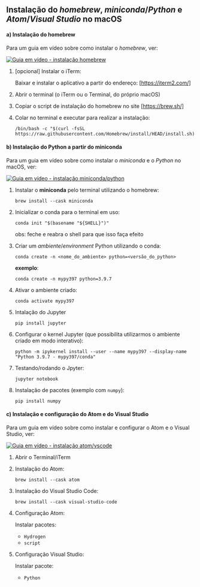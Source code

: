 ## Instalação do *homebrew*, *miniconda*/*Python* e *Atom*/*Visual Studio* no macOS

#### a) Instalação do **homebrew**

Para um guia em vídeo sobre como instalar o *homebrew*, ver:

[![Guia em vídeo - instalação homebrew](https://img.youtube.com/vi/cI1dQXoZeqA/0.jpg)](https://www.youtube.com/watch?v=cI1dQXoZeqA)

1. [opcional] Instalar o iTerm:

    Baixar e instalar o aplicativo a partir do endereço: [https://iterm2.com/]

2. Abrir o terminal (o iTerm ou o Terminal, do próprio macOS)

3. Copiar o script de instalação do homebrew no site [https://brew.sh/]

4. Colar no terminal e executar para realizar a instalação:

    ```
    /bin/bash -c "$(curl -fsSL https://raw.githubusercontent.com/Homebrew/install/HEAD/install.sh)"
    ```


#### b) Instalação do Python a partir do miniconda

Para um guia em vídeo sobre como instalar o *miniconda* e o *Python* no macOS, ver:

[![Guia em vídeo - instalação miniconda/python](https://img.youtube.com/vi/cisrgY2G5IE/0.jpg)](https://www.youtube.com/watch?v=cisrgY2G5IE)

1. Instalar o **miniconda** pelo terminal utilizando o homebrew:

    ```
    brew install --cask miniconda
    ```

2. Inicializar o conda para o terminal em uso:

    ```
    conda init "$(basename "${SHELL}")"
    ```

    obs: feche e reabra o shell para que isso faça efeito

3. Criar um *ambiente*/*environment* Python utilizando o conda:

    ```
    conda create -n <nome_do_ambiente> python=<versão_do_python>
    ```

    **exemplo**:

    ```
    conda create -n mypy397 python=3.9.7
    ```

4. Ativar o ambiente criado:

    ```
    conda activate mypy397
    ```

5. Intalação do Jupyter

    ```
    pip install jupyter
    ```

6. Configurar o kernel Jupyter (que possibilita utilizarmos o ambiente criado em modo interativo):

    ```
    python -m ipykernel install --user --name mypy397 --display-name "Python 3.9.7 - mypy397/conda"
    ```

7. Testando/rodando o Jpyter:

    ```
    jupyter notebook
    ```

8. Instalação de pacotes (exemplo com `numpy`):

    ```
    pip install numpy
    ```


#### c) Instalação e configuração do Atom e do Visual Studio

Para um guia em vídeo sobre como instalar e configurar o Atom e o Visual Studio, ver:

[![Guia em vídeo - instalação atom/vscode](https://img.youtube.com/vi/sZ9efYWqpE8/0.jpg)](https://www.youtube.com/watch?v=sZ9efYWqpE8)

1. Abrir o Terminal/iTerm

2. Instalação do Atom:

    ```
    brew install --cask atom
    ```

3. Instalação do Visual Studio Code:

    ```
    brew install --cask visual-studio-code
    ```

4. Configuração Atom:

      Instalar pacotes:
      - `Hydrogen`
      - `script`

5. Configuração Visual Studio:

      Instalar pacote:
      - `Python`
